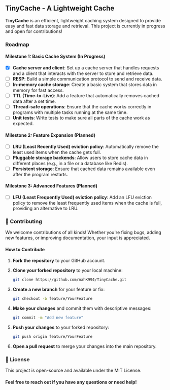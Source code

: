 ## TinyCache - A Lightweight Cache

**TinyCache** is an efficient, lightweight caching system designed to provide easy and fast data storage and retrieval. This project is currently in progress and open for contributions!

### Roadmap

#### Milestone 1: Basic Cache System (In Progress)
- [x] **Cache server and client**: Set up a cache server that handles requests and a client that interacts with the server to store and retrieve data.
- [ ] **RESP**: Build a simple communication protocol to send and receive data.
- [ ] **In-memory cache storage**: Create a basic system that stores data in memory for fast access.
- [ ] **TTL (Time-to-Live)**: Add a feature that automatically removes cached data after a set time.
- [ ] **Thread-safe operations**: Ensure that the cache works correctly in programs with multiple tasks running at the same time.
- [ ] **Unit tests**: Write tests to make sure all parts of the cache work as expected.

#### Milestone 2: Feature Expansion (Planned)
- [ ] **LRU (Least Recently Used) eviction policy**: Automatically remove the least used items when the cache gets full.
- [ ] **Pluggable storage backends**: Allow users to store cache data in different places (e.g., in a file or a database like Redis).
- [ ] **Persistent storage**: Ensure that cached data remains available even after the program restarts.

#### Milestone 3: Advanced Features (Planned)
- [ ] **LFU (Least Frequently Used) eviction policy**: Add an LFU eviction policy to remove the least frequently used items when the cache is full, providing an alternative to LRU.


### 🤝 Contributing

We welcome contributions of all kinds! Whether you're fixing bugs, adding new features, or improving documentation, your input is appreciated.

#### How to Contribute

1. **Fork the repository** to your GitHub account.
2. **Clone your forked repository** to your local machine:

   ```bash
   git clone https://github.com/nahK994/TinyCache.git
   ```
   
4. **Create a new branch** for your feature or fix:
    ```bash
    git checkout -b feature/YourFeature
    ```
5. **Make your changes** and commit them with descriptive messages:
    ```bash
    git commit -m "Add new feature"
    ```
6. **Push your changes** to your forked repository:
    ```bash
    git push origin feature/YourFeature
    ```
7. **Open a pull request** to merge your changes into the main repository.




### 📝 License

This project is open-source and available under the MIT License.


#### Feel free to reach out if you have any questions or need help!
